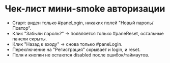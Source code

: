 # Чек-лист мини-smoke авторизации

- Старт: виден только #paneLogin, никаких полей "Новый пароль/Повтор".
- Клик "Забыли пароль?" → появляется только #paneReset, остальные панели скрыты.
- Клик "Назад к входу" → снова только #paneLogin.
- Переключение на "Регистрация" скрывает и login, и reset.
- Поля и кнопки не остаются disabled после ошибок/таймаутов.
